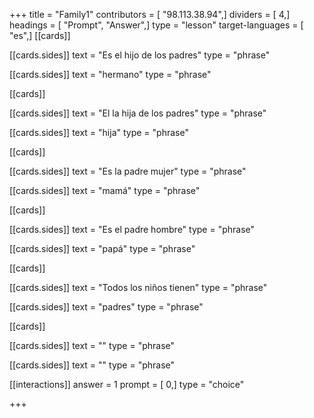 +++
title = "Family1"
contributors = [ "98.113.38.94",]
dividers = [ 4,]
headings = [ "Prompt", "Answer",]
type = "lesson"
target-languages = [ "es",]
[[cards]]

[[cards.sides]]
text = "Es el hijo de los padres"
type = "phrase"

[[cards.sides]]
text = "hermano"
type = "phrase"

[[cards]]

[[cards.sides]]
text = "El la hija de los padres"
type = "phrase"

[[cards.sides]]
text = "hija"
type = "phrase"

[[cards]]

[[cards.sides]]
text = "Es la padre mujer"
type = "phrase"

[[cards.sides]]
text = "mamá"
type = "phrase"

[[cards]]

[[cards.sides]]
text = "Es el padre hombre"
type = "phrase"

[[cards.sides]]
text = "papá"
type = "phrase"

[[cards]]

[[cards.sides]]
text = "Todos los niños tienen"
type = "phrase"

[[cards.sides]]
text = "padres"
type = "phrase"

[[cards]]

[[cards.sides]]
text = ""
type = "phrase"

[[cards.sides]]
text = ""
type = "phrase"

[[interactions]]
answer = 1
prompt = [ 0,]
type = "choice"

+++

